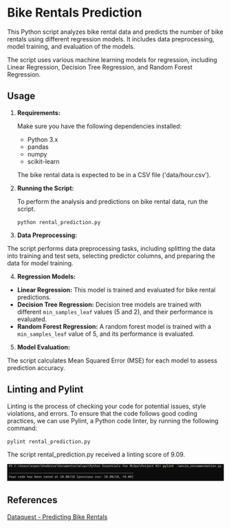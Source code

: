 # Bike Rentals Prediction

This Python script analyzes bike rental data and predicts the number of bike rentals using different regression models. It includes data preprocessing, model training, and evaluation of the models.

The script uses various machine learning models for regression, including Linear Regression, Decision Tree Regression, and Random Forest Regression.

## Usage

1. **Requirements:**

   Make sure you have the following dependencies installed:
   - Python 3.x
   - pandas
   - numpy
   - scikit-learn

   The bike rental data is expected to be in a CSV file ('data/hour.csv').

2. **Running the Script:**

   To perform the analysis and predictions on bike rental data, run the script.

   ```
   python rental_prediction.py
   ```

3. **Data Preprocessing:**

The script performs data preprocessing tasks, including splitting the data into training and test sets, selecting predictor columns, and preparing the data for model training.

4. **Regression Models:**

- **Linear Regression:** This model is trained and evaluated for bike rental predictions.
- **Decision Tree Regression:** Decision tree models are trained with different `min_samples_leaf` values (5 and 2), and their performance is evaluated.
- **Random Forest Regression:** A random forest model is trained with a `min_samples_leaf` value of 5, and its performance is evaluated.

5. **Model Evaluation:**

The script calculates Mean Squared Error (MSE) for each model to assess prediction accuracy.

## Linting and Pylint

Linting is the process of checking your code for potential issues, style violations, and errors. To ensure that the code follows good coding practices, we can use Pylint, a Python code linter, by running the following command:

```
pylint rental_prediction.py
```

The script rental_prediction.py received a linting score of 9.09.

![Pylint result](https://github.com/gabrielaact/mlops/blob/main/Python%20Essentials%20for%20MLOps/Project%2001/images/pylint.png)

## References
[Dataquest - Predicting Bike Rentals](https://github.com/dataquestio/solutions/blob/master/Mission213Solution.ipynb)